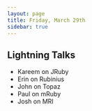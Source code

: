 ```yaml
---
layout: page
title: Friday, March 29th
sidebar: true
---
```


## Lightning Talks

* Kareem on JRuby
* Erin on Rubinius
* John on Topaz
* Paul on mRuby
* Josh on MRI